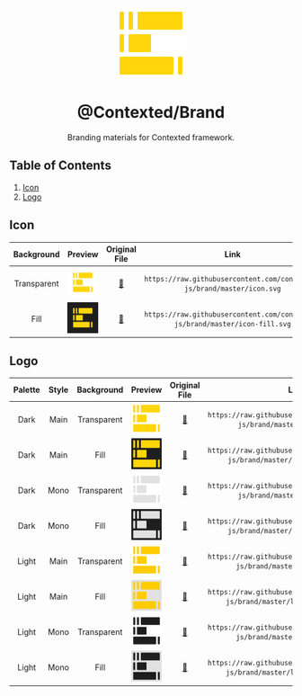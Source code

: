 <div align="center">
  <p>
    <img alt="Contexted Logo" width="128" src="dark/main.svg">
    <h1>@Contexted/Brand</h1>
  </p>
  <p>
    Branding materials for Contexted framework.
  </p>
</div>

## Table of Contents

1. [Icon](#icon)
2. [Logo](#logo)

## Icon

| Background  |                               Preview                               |    Original File    |                                    Link                                     |
| :---------: | :-----------------------------------------------------------------: | :-----------------: | :-------------------------------------------------------------------------: |
| Transparent |   <img alt="branding asset preview" width="64" src="icon.svg" />    |   [🔗](icon.svg)    |   `https://raw.githubusercontent.com/contexted-js/brand/master/icon.svg`    |
|    Fill     | <img alt="branding asset preview" width="64" src="icon-fill.svg" /> | [🔗](icon-fill.svg) | `https://raw.githubusercontent.com/contexted-js/brand/master/icon-fill.svg` |

## Logo

| Palette | Style | Background  |                                  Preview                                  |       Original File       |                                       Link                                        |
| :-----: | :---: | :---------: | :-----------------------------------------------------------------------: | :-----------------------: | :-------------------------------------------------------------------------------: |
|  Dark   | Main  | Transparent |    <img alt="branding asset preview" width="64" src="dark/main.svg" />    |    [🔗](dark/main.svg)    |    `https://raw.githubusercontent.com/contexted-js/brand/master/dark/main.svg`    |
|  Dark   | Main  |    Fill     | <img alt="branding asset preview" width="64" src="dark/main-fill.svg" />  | [🔗](dark/main-fill.svg)  | `https://raw.githubusercontent.com/contexted-js/brand/master/dark/main-fill.svg`  |
|  Dark   | Mono  | Transparent |    <img alt="branding asset preview" width="64" src="dark/mono.svg" />    |    [🔗](dark/mono.svg)    |    `https://raw.githubusercontent.com/contexted-js/brand/master/dark/mono.svg`    |
|  Dark   | Mono  |    Fill     | <img alt="branding asset preview" width="64" src="dark/mono-fill.svg" />  | [🔗](dark/mono-fill.svg)  | `https://raw.githubusercontent.com/contexted-js/brand/master/dark/mono.svg-fill`  |
|  Light  | Main  | Transparent |   <img alt="branding asset preview" width="64" src="light/main.svg" />    |   [🔗](light/main.svg)    |   `https://raw.githubusercontent.com/contexted-js/brand/master/light/main.svg`    |
|  Light  | Main  |    Fill     | <img alt="branding asset preview" width="64" src="light/main-fill.svg" /> | [🔗](light/main-fill.svg) | `https://raw.githubusercontent.com/contexted-js/brand/master/light/main-fill.svg` |
|  Light  | Mono  | Transparent |   <img alt="branding asset preview" width="64" src="light/mono.svg" />    |   [🔗](light/mono.svg)    |   `https://raw.githubusercontent.com/contexted-js/brand/master/light/mono.svg`    |
|  Light  | Mono  |    Fill     | <img alt="branding asset preview" width="64" src="light/mono-fill.svg" /> | [🔗](light/mono-fill.svg) | `https://raw.githubusercontent.com/contexted-js/brand/master/light/mono.svg-fill` |
